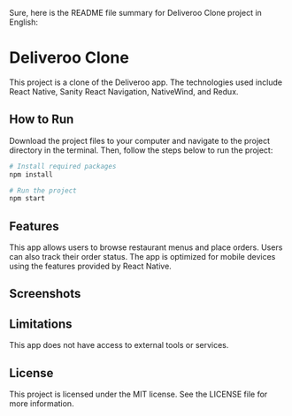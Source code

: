 Sure, here is the README file summary for Deliveroo Clone project in English:

# Deliveroo Clone

This project is a clone of the Deliveroo app. The technologies used include React Native, Sanity React Navigation, NativeWind, and Redux.

## How to Run

Download the project files to your computer and navigate to the project directory in the terminal. Then, follow the steps below to run the project:

```bash
# Install required packages
npm install

# Run the project
npm start
```

## Features

This app allows users to browse restaurant menus and place orders. Users can also track their order status. The app is optimized for mobile devices using the features provided by React Native.

## Screenshots



## Limitations

This app does not have access to external tools or services.

## License

This project is licensed under the MIT license. See the LICENSE file for more information.
